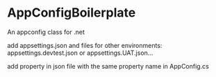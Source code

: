 # AppConfigBoilerplate
An appconfig class for .net 

add appsettings.json and files for other environments: appsettings.devtest.json or appsettings.UAT.json...

add property in json file with the same property name in AppConfig.cs

